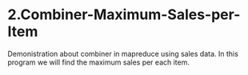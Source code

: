 # 2.Combiner-Maximum-Sales-per-Item
Demonistration about combiner in mapreduce using sales data. In this program we will find the maximum sales per each item. 
